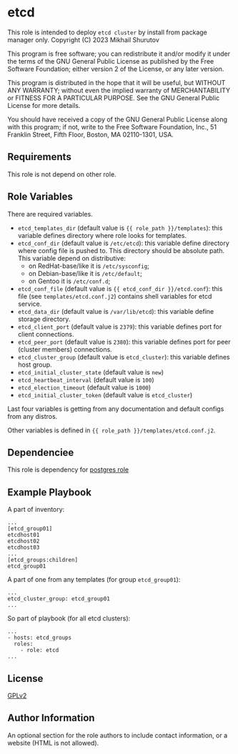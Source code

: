etcd
=========

This role is intended to deploy `etcd cluster` by install from package manager only.
Copyright (C) 2023  Mikhail Shurutov

This program is free software; you can redistribute it and/or
modify it under the terms of the GNU General Public License
as published by the Free Software Foundation; either version 2
of the License, or any later version.

This program is distributed in the hope that it will be useful,
but WITHOUT ANY WARRANTY; without even the implied warranty of
MERCHANTABILITY or FITNESS FOR A PARTICULAR PURPOSE.  See the
GNU General Public License for more details.

You should have received a copy of the GNU General Public License
along with this program; if not, write to the Free Software
Foundation, Inc., 51 Franklin Street, Fifth Floor, Boston, MA  02110-1301, USA.

Requirements
------------

This role is not depend on other role.

Role Variables
--------------

There are required variables.

* `etcd_templates_dir` (default value is `{{ role_path }}/templates`): this variable defines directory where role looks for templates.
* `etcd_conf_dir` (default value is `/etc/etcd`): this variable define directory where config file is pushed to. This directory should be absolute path. This variable depend on distributive:
    * on RedHat-base/like it is `/etc/sysconfig`;
    * on Debian-base/like it is `/etc/default`;
    * on Gentoo it is `/etc/conf.d`;
* `etcd_conf_file` (default value is `{{ etcd_conf_dir }}/etcd.conf`): this file (see `templates/etcd.conf.j2`) contains shell variables for etcd service.
* `etcd_data_dir` (default value is `/var/lib/etcd`): this variable define storage directory.
* `etcd_client_port` (default value is `2379`): this variable defines port for client connections.
* `etcd_peer_port` (default value is `2380`): this variable defines port for peer (cluster members) connections.
* `etcd_cluster_group` (default value is `etcd_cluster`): this variable defines host group.
* `etcd_initial_cluster_state` (default value is `new`)
* `etcd_heartbeat_interval` (default value is `100`)
* `etcd_election_timeout` (default value is `1000`)
* `etcd_initial_cluster_token` (default value is `etcd_cluster`)

Last four variables is getting from any documentation and default configs from any distros.

Other variables is defined in `{{ role_path }}/templates/etcd.conf.j2`.

Dependenciee
------------

This role is dependency for [postgres role](https://sourceforge.net/projects/postgres-ansible-role/)

Example Playbook
----------------

A part of inventory:
```
...
[etcd_group01]
etcdhost01
etcdhost02
etcdhost03
...
[etcd_groups:children]
etcd_group01
```
A part of one from any templates (for group `etcd_group01`):
```
...
etcd_cluster_group: etcd_group01
...
```
So part of playbook (for all etcd clusters):
```
...
- hosts: etcd_groups
  roles:
    - role: etcd
...
```

License
-------

[GPLv2](https://www.gnu.org/licenses/old-licenses/gpl-2.0.txt)

Author Information
------------------

An optional section for the role authors to include contact information, or a website (HTML is not allowed).
